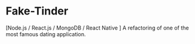 # Fake-Tinder
[Node.js / React.js / MongoDB / React Native ] A refactoring of one of the most famous dating application.
